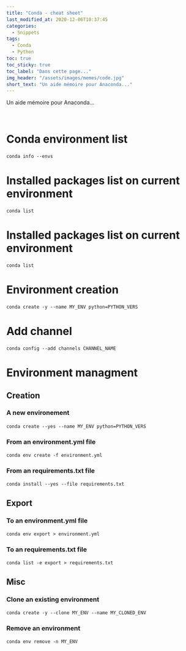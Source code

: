 ```yaml
---
title: "Conda - cheat sheet"
last_modified_at: 2020-12-06T10:37:45
categories:
  - Snippets
tags:
  - Conda
  - Python
toc: true
toc_sticky: true
toc_label: "Dans cette page..."
img_header: "/assets/images/memes/code.jpg"
short_text: "Un aide mémoire pour Anaconda..."
---
```


Un aide mémoire pour Anaconda...

<figure style="width: 0px; visibility: hidden;" id="img-header">
  <a href="/assets/images/memes/code.jpg"><img src="/assets/images/memes/code.jpg"></a>
</figure>

# Conda environment list
```
conda info --envs
```

# Installed packages list on current environment
```
conda list
```

# Installed packages list on current environment
```
conda list
```

# Environment creation
```
conda create -y --name MY_ENV python=PYTHON_VERS
```

# Add channel
```
conda config --add channels CHANNEL_NAME
```

# Environment managment

## Creation

### A new environement
```
conda create --yes --name MY_ENV python=PYTHON_VERS
```

### From an environment.yml file
```
conda env create -f environment.yml
```

### From an requirements.txt file
```
conda install --yes --file requirements.txt
```

## Export

### To an environment.yml file
```
conda env export > environment.yml
```

### To an requirements.txt file
```
conda list -e export > requirements.txt
```

## Misc

### Clone an existing environment
```
conda create -y --clone MY_ENV --name MY_CLONED_ENV
```

### Remove an environment
```
conda env remove -n MY_ENV
```
